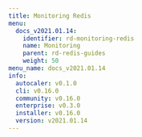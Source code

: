 ```yaml
---
title: Monitoring Redis
menu:
  docs_v2021.01.14:
    identifier: rd-monitoring-redis
    name: Monitoring
    parent: rd-redis-guides
    weight: 50
menu_name: docs_v2021.01.14
info:
  autocaler: v0.1.0
  cli: v0.16.0
  community: v0.16.0
  enterprise: v0.3.0
  installer: v0.16.0
  version: v2021.01.14
---
```


